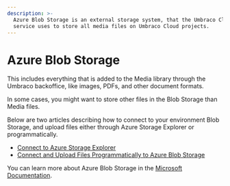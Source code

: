 ```yaml
---
description: >-
  Azure Blob Storage is an external storage system, that the Umbraco Cloud
  service uses to store all media files on Umbraco Cloud projects.
---
```


# Azure Blob Storage

This includes everything that is added to the Media library through the Umbraco backoffice, like images, PDFs, and other document formats.

In some cases, you might want to store other files in the Blob Storage than Media files.

Below are two articles describing how to connect to your environment Blob Storage, and upload files either through Azure Storage Explorer or programmatically.

* [Connect to Azure Storage Explorer](connect-to-azure-storage-explorer.md)
* [Connect and Upload Files Programmatically to Azure Blob Storage](connect-programatically-to-azure-storage.md)

You can learn more about Azure Blob Storage in the [Microsoft Documentation](https://docs.microsoft.com/en-us/azure/storage/blobs/storage-blobs-overview).
